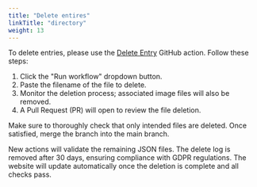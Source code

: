 ```yaml
---
title: "Delete entires"
linkTitle: "directory"
weight: 13
---
```


To delete entries, please use the [Delete Entry](https://github.com/rladies/directory/actions/workflows/01-purge-init.yml) GitHub action. Follow these steps:

1. Click the "Run workflow" dropdown button.
2. Paste the filename of the file to delete.
3. Monitor the deletion process; associated image files will also be removed. 
4. A Pull Request (PR) will open to review the file deletion. 

Make sure to thoroughly check that only intended files are deleted. 
Once satisfied, merge the branch into the main branch.

New actions will validate the remaining JSON files.
The delete log is removed after 30 days, ensuring compliance with GDPR regulations. 
The website will update automatically once the deletion is complete and all checks pass.